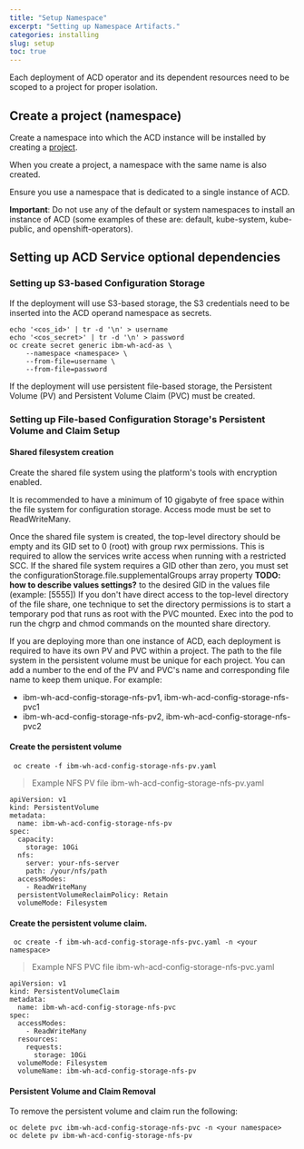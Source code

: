 ```yaml
---
title: "Setup Namespace"
excerpt: "Setting up Namespace Artifacts."
categories: installing
slug: setup
toc: true
---
```


Each deployment of ACD operator and its dependent resources need to be scoped to a project for proper isolation.

## Create a project (namespace)

Create a namespace into which the ACD instance will be installed by creating a [project](https://docs.openshift.com/container-platform/4.7/applications/projects/working-with-projects.html).

When you create a project, a namespace with the same name is also created.

Ensure you use a namespace that is dedicated to a single instance of ACD.

**Important**: Do not use any of the default or system namespaces to install an instance of ACD (some examples of these are: default, kube-system, kube-public, and openshift-operators).

## Setting up ACD Service optional dependencies

### Setting up S3-based Configuration Storage

If the deployment will use S3-based storage, the S3 credentials need to be inserted into the ACD operand namespace as secrets.

```
echo '<cos_id>' | tr -d '\n' > username
echo '<cos_secret>' | tr -d '\n' > password
oc create secret generic ibm-wh-acd-as \
    --namespace <namespace> \
    --from-file=username \
    --from-file=password
```

If the deployment will use persistent file-based storage, the Persistent Volume (PV) and Persistent Volume Claim (PVC) must be created.

### Setting up File-based Configuration Storage's Persistent Volume and Claim Setup

#### Shared filesystem creation

Create the shared file system using the platform's tools with encryption enabled.

It is recommended to have a minimum of 10 gigabyte of free space within the file system for configuration storage. Access mode must be set to ReadWriteMany.

Once the shared file system is created, the top-level directory should be empty and its GID set to 0 (root) with group rwx permissions.  This is required to allow the services write access when running with a restricted SCC. If the shared file system requires a GID other than zero, you must set the configurationStorage.file.supplementalGroups array property **TODO: how to describe values settings?** to the desired GID in the values file (example: [5555])  If you don't have direct access to the top-level directory of the file share, one technique to set the directory permissions is to start a temporary pod that runs as root with the PVC mounted.  Exec into the pod to run the chgrp and chmod commands on the mounted share directory.

If you are deploying more than one instance of ACD, each deployment is required to have its own PV and PVC within a project.  The path to the file system in the persistent volume must be unique for each project.
You can add a number to the end of the PV and PVC's name and corresponding file name to keep them unique. For example:

- ibm-wh-acd-config-storage-nfs-pv1, ibm-wh-acd-config-storage-nfs-pvc1
- ibm-wh-acd-config-storage-nfs-pv2, ibm-wh-acd-config-storage-nfs-pvc2

#### Create the persistent volume

```
 oc create -f ibm-wh-acd-config-storage-nfs-pv.yaml
```

> Example NFS PV file ibm-wh-acd-config-storage-nfs-pv.yaml

```
apiVersion: v1
kind: PersistentVolume
metadata:
  name: ibm-wh-acd-config-storage-nfs-pv
spec:
  capacity:
    storage: 10Gi
  nfs:
    server: your-nfs-server
    path: /your/nfs/path
  accessModes:
    - ReadWriteMany
  persistentVolumeReclaimPolicy: Retain
  volumeMode: Filesystem
```

#### Create the persistent volume claim.

```
 oc create -f ibm-wh-acd-config-storage-nfs-pvc.yaml -n <your namespace>
```

> Example NFS PVC file ibm-wh-acd-config-storage-nfs-pvc.yaml

```
apiVersion: v1
kind: PersistentVolumeClaim
metadata:
  name: ibm-wh-acd-config-storage-nfs-pvc
spec:
  accessModes:
    - ReadWriteMany
  resources:
    requests:
      storage: 10Gi
  volumeMode: Filesystem
  volumeName: ibm-wh-acd-config-storage-nfs-pv
```

#### Persistent Volume and Claim Removal

To remove the persistent volume and claim run the following:

```
oc delete pvc ibm-wh-acd-config-storage-nfs-pvc -n <your namespace>
oc delete pv ibm-wh-acd-config-storage-nfs-pv
```
